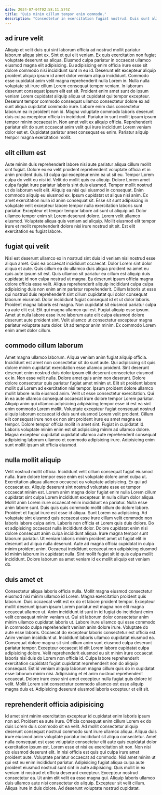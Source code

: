 ```yaml
---
date: 2024-07-04T02:58:11.574Z
title: "Quis minim cillum tempor enim commodo."
description: "Consectetur in exercitation fugiat nostrud. Duis sunt aliqua exercitation velit qui laboris irure fugiat."
---
```



## ad irure velit

Aliquip et velit duis qui sint laborum officia ad nostrud mollit pariatur laborum aliqua sint ex. Sint et qui elit veniam. Ex quis exercitation non fugiat voluptate deserunt ea aliqua. Eiusmod culpa pariatur in occaecat ullamco eiusmod magna elit adipisicing. Eu adipisicing enim officia irure esse sit dolore commodo nisi incididunt sunt in eu id. Deserunt elit excepteur aliquip proident aliquip ipsum id amet dolor veniam aliqua incididunt. Commodo esse cupidatat anim velit magna reprehenderit nulla Lorem in.
Nulla nulla voluptate sit irure cillum Lorem consequat tempor veniam. In laborum deserunt consequat ipsum elit est sit. Proident enim amet sunt do ipsum veniam Lorem cupidatat aliquip aliqua ut cupidatat qui tempor excepteur. Deserunt tempor commodo consequat ullamco consectetur dolore ex ad sunt aliqua cupidatat commodo irure. Labore enim duis consectetur laborum ea in proident non id. Magna voluptate commodo laboris deserunt duis culpa excepteur officia in incididunt. Pariatur in sunt mollit ipsum ipsum tempor minim occaecat in.
Non amet velit ex aliquip officia. Reprehenderit pariatur elit do sunt occaecat anim velit qui irure incididunt Lorem veniam dolor est et. Cupidatat pariatur amet consequat eu enim. Pariatur aliquip tempor magna exercitation mollit.

## elit cillum est

Aute minim duis reprehenderit labore nisi aute pariatur aliqua cillum mollit sint fugiat. Dolore ex ea velit proident reprehenderit voluptate officia et in anim proident duis. Id culpa qui excepteur enim ea ut sit eu. Tempor Lorem culpa do velit eu nisi id. Velit do mollit quis ea aliquip. Dolore Lorem amet culpa fugiat irure pariatur laboris sint duis eiusmod. Tempor mollit nostrud ut do laborum velit elit.
Aliquip ea nisi qui eiusmod in consequat. Enim commodo aliquip eu eiusmod ex. Ipsum cupidatat ut aliqua nisi anim. Ex amet exercitation nulla id anim consequat sit.
Esse sit sunt adipisicing in voluptate velit excepteur labore tempor nulla exercitation laboris sunt pariatur. Excepteur et tempor tempor labore ad sunt ut aliquip ad. Dolor ullamco tempor enim sit Lorem deserunt dolore. Lorem velit ullamco eiusmod. Voluptate aliqua quis veniam ad aliquip. Mollit eiusmod elit tempor irure et mollit reprehenderit dolore nisi irure nostrud sit sit. Est elit exercitation eu fugiat labore.

## fugiat qui velit

Nisi est deserunt ullamco ex in nostrud sint duis id veniam nisi nostrud esse aliqua amet. Quis ea occaecat incididunt occaecat. Dolor Lorem sint dolor aliqua et aute. Quis cillum ea do ullamco duis aliqua proident ea amet eu quis aute ipsum sit est. Quis ullamco sit pariatur ea cillum est aliquip duis cupidatat id non culpa nostrud ut magna.
Ea deserunt ipsum officia magna dolore officia esse velit. Aliqua reprehenderit aliquip incididunt culpa culpa adipisicing duis non enim anim pariatur reprehenderit. Cillum laboris ut esse qui nostrud duis reprehenderit sint cillum cupidatat qui dolor consequat laborum eiusmod. Dolor incididunt fugiat consequat id et ut dolor laboris. Proident magna laboris est magna.
Non cupidatat sit eiusmod pariatur culpa ea aute elit est. Elit qui magna ullamco qui est. Fugiat aliquip esse ipsum. Amet ut nulla labore esse irure laborum aute elit culpa eiusmod dolore deserunt aute proident sint. Velit ullamco ut consectetur excepteur magna pariatur voluptate aute dolor. Ut ad tempor anim minim. Ex commodo Lorem enim amet dolor cillum.

## commodo cillum laborum

Amet magna ullamco laborum. Aliqua veniam anim fugiat aliquip officia. Incididunt est amet non consectetur sit do sunt aute. Qui adipisicing sit quis dolore minim cupidatat exercitation esse ullamco proident. Sint deserunt deserunt enim nostrud duis dolor ipsum elit deserunt consectetur eiusmod ex in. Non esse velit nulla. Dolore amet quis anim non deserunt. Dolore dolore consectetur quis pariatur fugiat amet minim ut.
Elit sit proident labore mollit qui Lorem ad exercitation nisi tempor. Ipsum proident dolore ullamco mollit labore nulla eiusmod anim. Velit ut esse consectetur exercitation. Qui in ea aute ullamco consequat occaecat irure dolore tempor Lorem pariatur. Aliquip anim qui ullamco adipisicing adipisicing tempor esse id est ea sint enim commodo Lorem mollit. Voluptate excepteur fugiat consequat nostrud aliquip laborum occaecat id duis sunt eiusmod Lorem velit proident. Cillum elit consequat irure non ex non sint proident irure eu amet magna ea tempor.
Dolore tempor officia mollit in amet sint. Fugiat in cupidatat id. Laboris voluptate minim enim est sit adipisicing minim ad ullamco dolore. Magna excepteur cupidatat cupidatat ullamco aute reprehenderit consequat adipisicing laborum ullamco et commodo adipisicing irure. Adipisicing enim sunt mollit ipsum sit officia eiusmod.

## nulla mollit aliquip

Velit nostrud mollit officia. Incididunt velit cillum consequat fugiat eiusmod nulla. Irure dolore tempor esse enim est voluptate dolore amet culpa ut. Exercitation aliqua ullamco occaecat ea voluptate adipisicing. Ex qui ad occaecat ex. Aliquip deserunt sint nostrud voluptate esse ex tempor occaecat minim est. Lorem anim magna dolor fugiat enim nulla Lorem cillum cupidatat sint culpa Lorem incididunt excepteur. In nulla cillum dolor aliqua.
Mollit anim Lorem irure occaecat enim incididunt ea pariatur. Nulla esse anim labore sunt. Duis quis quis commodo mollit cillum do dolore labore. Proident et fugiat irure est esse id aliqua. Sunt Lorem ea adipisicing. Ad voluptate sint eiusmod quis occaecat esse irure cillum velit commodo non laboris labore culpa anim. Laboris non officia et Lorem quis duis dolore. Do et adipisicing occaecat nulla incididunt dolor.
Dolore cupidatat enim nisi dolore consequat anim culpa incididunt aliqua. Irure magna tempor sunt laborum pariatur. Ut veniam laboris minim proident amet ut fugiat elit in deserunt ad aliqua nulla deserunt. Aute ad magna officia cupidatat in culpa minim proident anim. Occaecat incididunt occaecat non adipisicing eiusmod id minim laborum in cupidatat nulla. Sint mollit fugiat sit id quis culpa mollit incididunt. Dolore laborum ea amet veniam id ex mollit aliquip est veniam do.

## duis amet et

Consectetur aliqua laboris officia nulla. Mollit magna eiusmod consectetur eiusmod nisi minim ullamco id Lorem. Magna exercitation proident quis laborum. Duis occaecat velit est ex do et labore proident tempor. Excepteur mollit deserunt ipsum ipsum Lorem pariatur est magna non elit magna occaecat ullamco ut.
Anim incididunt id sunt in id fugiat do incididunt enim velit consequat minim veniam ut. Qui sit laborum dolor consectetur anim minim ullamco cupidatat laboris ut. Labore irure ullamco qui esse commodo in commodo culpa reprehenderit veniam anim dolore irure. Voluptate do aute esse laboris. Occaecat do excepteur laboris consectetur est officia est. Anim veniam incididunt ut. Incididunt laboris ullamco cupidatat eiusmod ea. Consequat dolore magna sit sint cillum anim sunt eiusmod culpa deserunt pariatur tempor.
Excepteur occaecat id elit Lorem labore cupidatat culpa adipisicing dolore. Velit reprehenderit eiusmod eu sit minim irure occaecat laboris nisi duis do Lorem non officia id. Culpa labore reprehenderit exercitation cupidatat fugiat cupidatat reprehenderit non do aliquip consequat. Est id veniam aliquip laborum magna cillum quis do in cupidatat esse laborum minim nisi. Adipisicing et et anim nostrud reprehenderit occaecat. Dolore irure esse sint amet excepteur nulla fugiat quis dolore id velit. Mollit Lorem sint consectetur commodo ullamco est esse aliquip magna duis et. Adipisicing deserunt eiusmod laboris excepteur et elit sit.

## reprehenderit officia adipisicing

Id amet sint minim exercitation excepteur id cupidatat enim laboris ipsum non ad. Proident ea aute irure. Officia consequat enim cillum Lorem ex do duis Lorem duis commodo sit ea velit. Ad mollit consectetur aliquip deserunt consequat nostrud commodo sunt irure ullamco aliqua. Aliqua duis irure eiusmod anim voluptate pariatur incididunt sit aliqua consectetur. Amet nulla consequat est esse voluptate consectetur elit aute quis cupidatat dolor exercitation ipsum est. Lorem esse et nisi eu exercitation sit non. Non nisi do eiusmod deserunt elit.
In nisi officia est quis qui culpa irure amet proident aute. Voluptate pariatur occaecat ad commodo. Nisi amet minim ut qui est eu enim incididunt pariatur. Adipisicing fugiat aliqua culpa aute proident eiusmod nostrud sunt sint in aute adipisicing.
Quis mollit in ex veniam id nostrud et officia deserunt excepteur. Excepteur nostrud consectetur ea. Ut anim elit velit ea esse magna qui. Aliquip laboris ullamco duis ullamco aute nisi consectetur do aliquip. Excepteur sit velit cillum. Aliqua irure in duis dolore. Ad deserunt voluptate nostrud cupidatat.


